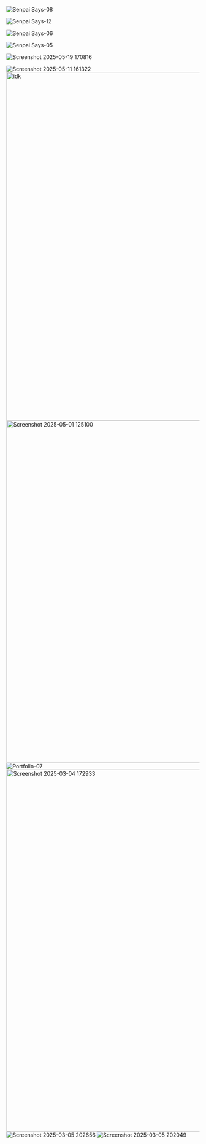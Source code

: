 
![Senpai Says-08](https://github.com/user-attachments/assets/c780f650-76d4-4d15-8a41-4266649ef298)

![Senpai Says-12](https://github.com/user-attachments/assets/3227ed82-713b-4a8c-8357-1840237e537a)




![Senpai Says-06](https://github.com/user-attachments/assets/a6990dcd-a581-46d6-bb56-1e855b671352)

![Senpai Says-05](https://github.com/user-attachments/assets/272676b5-6fda-48f4-8c0e-157d5d7bd606)

![Screenshot 2025-05-19 170816](https://github.com/user-attachments/assets/db14a93e-0902-4de7-aa16-44467f07f7d0)


![Screenshot 2025-05-11 161322](https://github.com/user-attachments/assets/d194b5c7-0255-4c18-8427-e7042de44808)
<img width="908" alt="idk" src="https://github.com/user-attachments/assets/9439831f-c17f-4271-a3e8-c076554a6b52" />
<img width="893" alt="Screenshot 2025-05-01 125100" src="https://github.com/user-attachments/assets/2e5548e6-168d-46dd-82a0-1be73d8a583b" />
![Portfolio-07](https://github.com/user-attachments/assets/4bd97ac3-b955-4bc0-ac28-a7845f7db27b)
<img width="944" alt="Screenshot 2025-03-04 172933" src="https://github.com/user-attachments/assets/f0020c46-27d1-4577-acdc-ad3120a301bc" />
![Screenshot 2025-03-05 202656](https://github.com/user-attachments/assets/f1c0dd03-e79f-408e-8b3f-356ebd4c4f16)
![Screenshot 2025-03-05 202049](https://github.com/user-attachments/assets/a80ea176-78a9-46d3-bd9f-4f4e1490fd56)


















